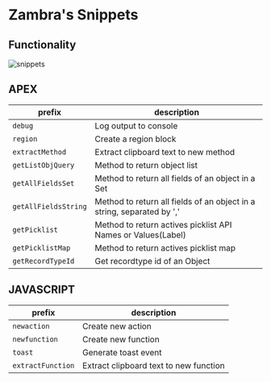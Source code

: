 # Zambra's Snippets

## Functionality

![snippets](https://s8.gifyu.com/images/ezgif.com-crop9cb3c67dc82d35c8.gif)


## APEX

| prefix               | description                                                            |
|----------------------|------------------------------------------------------------------------|
| `debug`              | Log output to console                                                  |
| `region`             | Create a region block                                                  |
| `extractMethod`      | Extract clipboard text to new method                                   |
| `getListObjQuery`    | Method to return object list                                           |
| `getAllFieldsSet`    | Method to return all fields of an object in a Set<String>              |
| `getAllFieldsString` | Method to return all fields of an object in a string, separated by ',' |
| `getPicklist`        | Method to return actives picklist API Names or Values(Label)           |
| `getPicklistMap`     | Method to return actives picklist map                                  |
| `getRecordTypeId`    | Get recordtype id of an Object                                         |


## JAVASCRIPT

| prefix               | description                                                            |
|----------------------|------------------------------------------------------------------------|
| `newaction`          | Create new action                                                      |
| `newfunction`        | Create new function                                                    |
| `toast`              | Generate toast event                                                   |
| `extractFunction`      | Extract clipboard text to new function                                 |
